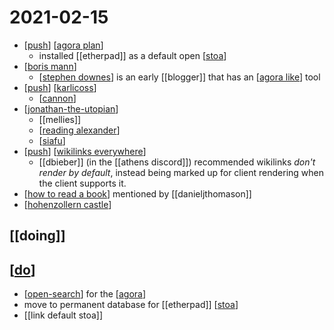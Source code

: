 # 2021-02-15

- [[push]] [[agora plan]]
  - installed [[etherpad]] as a default open [[stoa]]
- [[boris mann]]
  - [[stephen downes]] is an early [[blogger]] that has an [[agora like]] tool
- [[push]] [[karlicoss]]
  - [[cannon]]
- [[jonathan-the-utopian]]
  - [[mellies]]
  - [[reading alexander]]
  - [[siafu]]
- [[push]] [[wikilinks everywhere]]
  - [[dbieber]] (in the [[athens discord]]) recommended wikilinks *don't render by default*, instead being marked up for client rendering when the client supports it.
- [[how to read a book]] mentioned by [[danieljthomason]]
- [[hohenzollern castle]]

## [[doing]]

## [[do]]
- [[open-search]] for the [[agora]]
- move to permanent database for [[etherpad]] [[stoa]]
- [[link default stoa]]

[//begin]: # "Autogenerated link references for markdown compatibility"
[push]: ../push "Push"
[agora plan]: ../agora-plan "Agora Plan"
[stoa]: ../stoa "Stoa"
[boris mann]: ../boris-mann "Boris Mann"
[stephen downes]: ../stephen-downes "Stephen Downes"
[agora like]: ../agora-like "Agora Like"
[karlicoss]: ../karlicoss "Karlicoss"
[cannon]: ../cannon "Cannon"
[jonathan-the-utopian]: ../jonathan-the-utopian "Jonathan the Utopian"
[reading alexander]: ../reading-alexander "Reading Alexander"
[siafu]: ../siafu "Siafu"
[wikilinks everywhere]: ../wikilinks-everywhere "Wikilinks Everywhere"
[how to read a book]: ../how-to-read-a-book "How to Read a Book"
[hohenzollern castle]: ../hohenzollern-castle "Hohenzollern Castle"
[do]: ../do "Do"
[open-search]: ../open-search "Open Search"
[agora]: ../agora "Agora"
[//end]: # "Autogenerated link references"